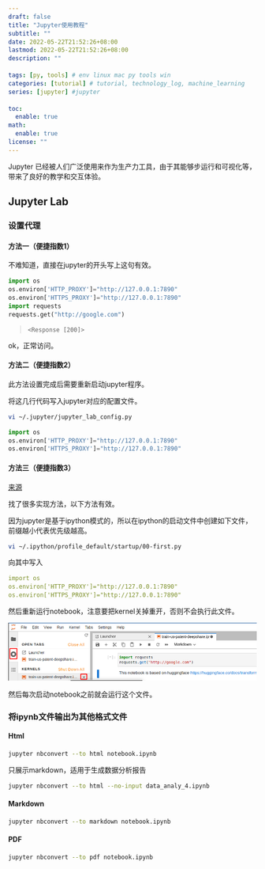 ```yaml
---
draft: false
title: "Jupyter使用教程"
subtitle: ""
date: 2022-05-22T21:52:26+08:00
lastmod: 2022-05-22T21:52:26+08:00
description: ""

tags: [py, tools] # env linux mac py tools win
categories: [tutorial] # tutorial, technology_log, machine_learning
series: [jupyter] #jupyter

toc:
  enable: true
math:
  enable: true
license: ""
---
```


Jupyter 已经被人们广泛使用来作为生产力工具，由于其能够步运行和可视化等，带来了良好的教学和交互体验。

## Jupyter Lab

### 设置代理

#### 方法一（便捷指数1）

不难知道，直接在jupyter的开头写上这句有效。

```python
import os
os.environ['HTTP_PROXY']="http://127.0.0.1:7890"
os.environ['HTTPS_PROXY']="http://127.0.0.1:7890"
import requests
requests.get("http://google.com")
```

> ```
> <Response [200]>
> ```

ok，正常访问。

#### 方法二（便捷指数2）

此方法设置完成后需要重新启动jupyter程序。

将这几行代码写入jupyter对应的配置文件。

```bash
vi ~/.jupyter/jupyter_lab_config.py 
```

```python
import os
os.environ['HTTP_PROXY']="http://127.0.0.1:7890"
os.environ['HTTPS_PROXY']="http://127.0.0.1:7890"
```

#### 方法三（便捷指数3）

[来源](https://www.jayakumar.org/linux/how-to-configure-httphttps-proxy-for-ipython-notebook-server/)

找了很多实现方法，以下方法有效。

因为jupyter是基于ipython模式的，所以在ipython的启动文件中创建如下文件，前缀越小代表优先级越高。

```bash
vi ~/.ipython/profile_default/startup/00-first.py
```

向其中写入

```yaml
import os
os.environ['HTTP_PROXY']="http://127.0.0.1:7890"
os.environ['HTTPS_PROXY']="http://127.0.0.1:7890"
```

然后重新运行notebook，注意要把kernel关掉重开，否则不会执行此文件。

![image-20220523092134130](MD_img/image-20220523092134130.png)

然后每次启动notebook之前就会运行这个文件。

### 将ipynb文件输出为其他格式文件

#### Html

```bash
jupyter nbconvert --to html notebook.ipynb
```

只展示markdown，适用于生成数据分析报告

```bash
jupyter nbconvert --to html --no-input data_analy_4.ipynb
```

#### Markdown

```bash
jupyter nbconvert --to markdown notebook.ipynb
```

#### PDF

```bash
jupyter nbconvert --to pdf notebook.ipynb
```


